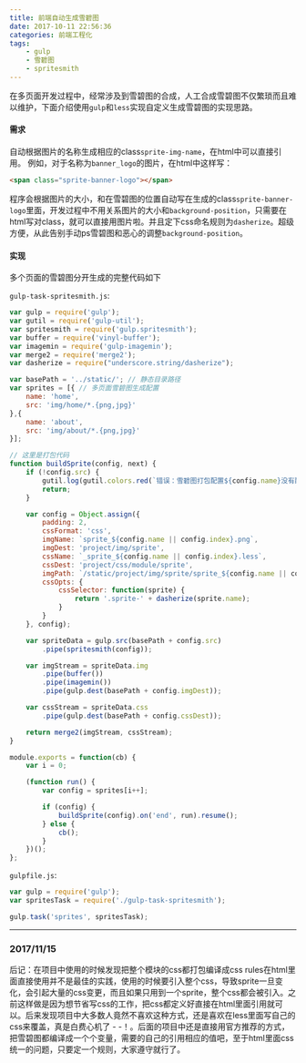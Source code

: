 ```yaml
---
title: 前端自动生成雪碧图
date: 2017-10-11 22:56:36
categories: 前端工程化
tags:
    - gulp
    - 雪碧图
    - spritesmith
---
```


在多页面开发过程中，经常涉及到雪碧图的合成，人工合成雪碧图不仅繁琐而且难以维护，下面介绍使用`gulp`和`less`实现自定义生成雪碧图的实现思路。

#### 需求
自动根据图片的名称生成相应的class`sprite-img-name`，在html中可以直接引用。
例如，对于名称为`banner_logo`的图片，在html中这样写：

```HTML
<span class="sprite-banner-logo"></span>
```
程序会根据图片的大小，和在雪碧图的位置自动写在生成的class`sprite-banner-logo`里面，开发过程中不用关系图片的大小和`background-position`，只需要在html写对class，就可以直接用图片啦。并且定下css命名规则为`dasherize`。超级方便，从此告别手动ps雪碧图和恶心的调整`background-position`。

#### 实现
多个页面的雪碧图分开生成的完整代码如下

`gulp-task-spritesmith.js`:
```js
var gulp = require('gulp');
var gutil = require('gulp-util');
var spritesmith = require('gulp.spritesmith');
var buffer = require('vinyl-buffer');
var imagemin = require('gulp-imagemin');
var merge2 = require('merge2');
var dasherize = require("underscore.string/dasherize");

var basePath = '../static/'; // 静态目录路径
var sprites = [{ // 多页面雪碧图生成配置
    name: 'home',
    src: 'img/home/*.{png,jpg}'
},{
    name: 'about',
    src: 'img/about/*.{png,jpg}'
}];

// 这里是打包代码
function buildSprite(config, next) {
    if (!config.src) {
        gutil.log(gutil.colors.red(`错误：雪碧图打包配置${config.name}没有配置src`));
        return;
    }

    var config = Object.assign({
        padding: 2,
        cssFormat: 'css',
        imgName: `sprite_${config.name || config.index}.png`,
        imgDest: 'project/img/sprite',
        cssName: `_sprite_${config.name || config.index}.less`,
        cssDest: 'project/css/module/sprite',
        imgPath: `/static/project/img/sprite/sprite_${config.name || config.index}.png`,
        cssOpts: {
            cssSelector: function(sprite) {
                return '.sprite-' + dasherize(sprite.name);
            }
        }
    }, config);

    var spriteData = gulp.src(basePath + config.src)
        .pipe(spritesmith(config));

    var imgStream = spriteData.img
        .pipe(buffer())
        .pipe(imagemin())
        .pipe(gulp.dest(basePath + config.imgDest));

    var cssStream = spriteData.css
        .pipe(gulp.dest(basePath + config.cssDest));

    return merge2(imgStream, cssStream);
}

module.exports = function(cb) {
    var i = 0;

    (function run() {
        var config = sprites[i++];

        if (config) {
            buildSprite(config).on('end', run).resume();
        } else {
            cb();
        }
    })();
};
```

`gulpfile.js`:
```js
var gulp = require('gulp');
var spritesTask = require('./gulp-task-spritesmith');

gulp.task('sprites', spritesTask);
```

---------------------------
### 2017/11/15
后记：在项目中使用的时候发现把整个模块的css都打包编译成css rules在html里面直接使用并不是最佳的实践，使用的时候要引入整个css，导致sprite一旦变化，会引起大量的css变更，而且如果只用到一个sprite，整个css都会被引入。之前这样做是因为想节省写css的工作，把css都定义好直接在html里面引用就可以。后来发现项目中大多数人竟然不喜欢这种方式，还是喜欢在less里面写自己的css来覆盖，真是白费心机了 - -！。后面的项目中还是直接用官方推荐的方式，把雪碧图都编译成一个个变量，需要的自己的引用相应的值吧，至于html里面css统一的问题，只要定一个规则，大家遵守就行了。
